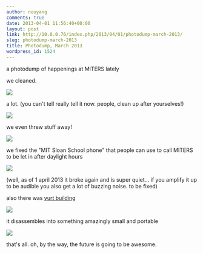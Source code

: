 ```yaml
---
author: nouyang
comments: true
date: 2013-04-01 11:56:40+00:00
layout: post
link: http://10.0.0.76/index.php/2013/04/01/photodump-march-2013/
slug: photodump-march-2013
title: Photodump, March 2013
wordpress_id: 1524
---
```


a photodump of happenings at MITERS lately

we cleaned.

[![](http://miters.mit.edu/wp-content/uploads/2013/04/DSCN9855.jpg)](http://miters.mit.edu/wp-content/uploads/2013/04/DSCN9855.jpg)

a lot. (you can't tell really tell it now. people, clean up after yourselves!)

[![](http://miters.mit.edu/wp-content/uploads/2013/04/DSCN9845.jpg)](http://miters.mit.edu/wp-content/uploads/2013/04/DSCN9845.jpg)

we even threw stuff away!

[![](http://miters.mit.edu/wp-content/uploads/2013/04/DSCN9841.jpg)](http://miters.mit.edu/wp-content/uploads/2013/04/DSCN9841.jpg)

we fixed the "MIT Sloan School phone" that people can use to call MITERS to be let in after daylight hours

[![](http://miters.mit.edu/wp-content/uploads/2013/04/DSCN9859.jpg)](http://miters.mit.edu/wp-content/uploads/2013/04/DSCN9859.jpg)

(well, as of 1 april 2013 it broke again and is super quiet... if you amplify it up to be audible you also get a lot of buzzing noise. to be fixed)



also there was [yurt building](http://totallyharmless.blogspot.com/2013/03/by-hair.html#more)

[![](http://miters.mit.edu/wp-content/uploads/2013/04/DSCN9681.jpg)](http://miters.mit.edu/wp-content/uploads/2013/04/DSCN9681.jpg)

it disassembles into something amazingly small and portable

[![](http://miters.mit.edu/wp-content/uploads/2013/04/DSCN9683.jpg)](http://miters.mit.edu/wp-content/uploads/2013/04/DSCN9683.jpg)

that's all. oh, by the way, the future is going to be awesome.
